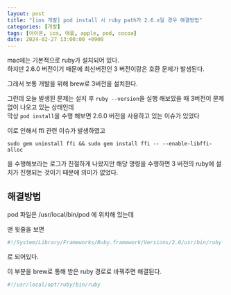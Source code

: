 ```yaml
---
layout: post
title: "[ios 개발] pod install 시 ruby path가 2.6.x일 경우 해결방법"
categories: [개발]
tags: [아이폰, ios, 애플, apple, pod, cocoa]
date: 2024-02-27 13:00:00 +0900
---
```


mac에는 기본적으로 ruby가 설치되어 있다.  
하지만 2.6.0 버전이기 때문에 최신버전인 3 버전이랑은 호환 문제가 발생된다.

그래서 보통 개발을 위해 brew로 3버전을 설치한다.

그런데 오늘 발생된 문제는 설치 후 `ruby --version`을 실행 해보았을 때 3버전이 문제없이 나오고 있는 상태인데  
막상 `pod install`을 수행 해보면 2.6.0 버전을 사용하고 있는 이슈가 있었다

이로 인해서 ffi 관련 이슈가 발생하였고
```
sudo gem uninstall ffi && sudo gem install ffi -- --enable-libffi-alloc
```
을 수행해보라는 로그가 친절하게 나왔지만 해당 명령을 수행하면 3 버전의 ruby에 설치가 진행되는 것이기 때문에 의미가 없었다.

## 해결방법

pod 파일은
/usr/local/bin/pod 에 위치해 있는데

맨 윗줄을 보면

```sh
#!/System/Library/Frameworks/Ruby.framework/Versions/2.6/usr/bin/ruby
```

로 되어있다.

이 부분을 brew로 통해 받은 ruby 경로로 바꿔주면 해결된다.

```sh
#!/usr/local/opt/ruby/bin/ruby
```
